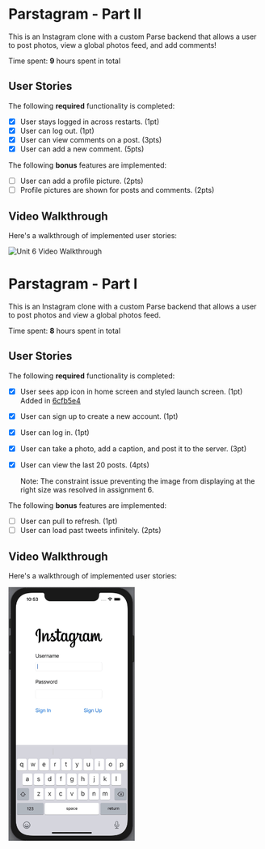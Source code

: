 # Parstagram - Part II

This is an Instagram clone with a custom Parse backend that allows a user to post photos, view a global photos feed, and add comments!

Time spent: **9** hours spent in total

## User Stories

The following **required** functionality is completed:

- [x] User stays logged in across restarts. (1pt)
- [x] User can log out. (1pt)
- [x] User can view comments on a post. (3pts)
- [x] User can add a new comment. (5pts)

The following **bonus** features are implemented:

- [ ] User can add a profile picture. (2pts)
- [ ] Profile pictures are shown for posts and comments. (2pts)

## Video Walkthrough

Here's a walkthrough of implemented user stories:

<img src="https://github.com/HiroinaProtagonist/Parstagram/blob/main/cios_assignment6_2_ezgif.gif?raw=true" title="Unit 6 Video Walkthrough" alt="Unit 6 Video Walkthrough" width="250px"/><br>

# Parstagram - Part I

This is an Instagram clone with a custom Parse backend that allows a user to post photos and view a global photos feed.

Time spent: **8** hours spent in total

## User Stories

The following **required** functionality is completed:

- [x] User sees app icon in home screen and styled launch screen. (1pt) Added in [6cfb5e4](https://github.com/HiroinaProtagonist/Parstagram/commit/6cfb5e4365548ef22e48acc405b6c18f1a58720c)
- [x] User can sign up to create a new account. (1pt)
- [x] User can log in. (1pt)
- [x] User can take a photo, add a caption, and post it to the server. (3pt)
- [x] User can view the last 20 posts. (4pts)

  Note: The constraint issue preventing the image from displaying at the right size was resolved in assignment 6.

The following **bonus** features are implemented:

- [ ] User can pull to refresh. (1pt)
- [ ] User can load past tweets infinitely. (2pts)

## Video Walkthrough

Here's a walkthrough of implemented user stories:

<img src="https://github.com/HiroinaProtagonist/Parstagram/blob/main/cios_assignment5_ezgif.gif?raw=true" title="Unit 5 Video Walkthrough" alt="Unit 5 Video Walkthrough" width="250px"/><br>
